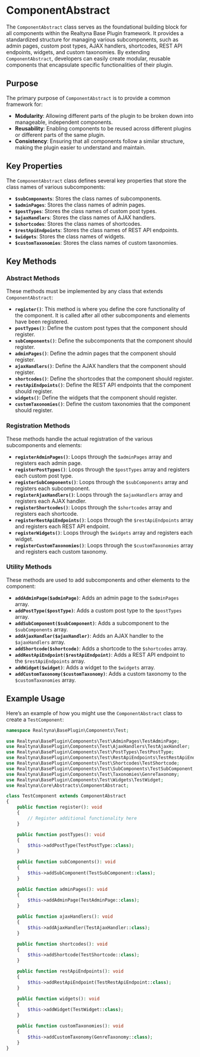 # ComponentAbstract

The `ComponentAbstract` class serves as the foundational building block for all components within the Realtyna Base Plugin framework. It provides a standardized structure for managing various subcomponents, such as admin pages, custom post types, AJAX handlers, shortcodes, REST API endpoints, widgets, and custom taxonomies. By extending `ComponentAbstract`, developers can easily create modular, reusable components that encapsulate specific functionalities of their plugin.

## Purpose

The primary purpose of `ComponentAbstract` is to provide a common framework for:

- **Modularity**: Allowing different parts of the plugin to be broken down into manageable, independent components.
- **Reusability**: Enabling components to be reused across different plugins or different parts of the same plugin.
- **Consistency**: Ensuring that all components follow a similar structure, making the plugin easier to understand and maintain.

## Key Properties

The `ComponentAbstract` class defines several key properties that store the class names of various subcomponents:

- **`$subComponents`**: Stores the class names of subcomponents.
- **`$adminPages`**: Stores the class names of admin pages.
- **`$postTypes`**: Stores the class names of custom post types.
- **`$ajaxHandlers`**: Stores the class names of AJAX handlers.
- **`$shortcodes`**: Stores the class names of shortcodes.
- **`$restApiEndpoints`**: Stores the class names of REST API endpoints.
- **`$widgets`**: Stores the class names of widgets.
- **`$customTaxonomies`**: Stores the class names of custom taxonomies.

## Key Methods

### Abstract Methods

These methods must be implemented by any class that extends `ComponentAbstract`:

- **`register()`**: This method is where you define the core functionality of the component. It is called after all other subcomponents and elements have been registered.
- **`postTypes()`**: Define the custom post types that the component should register.
- **`subComponents()`**: Define the subcomponents that the component should register.
- **`adminPages()`**: Define the admin pages that the component should register.
- **`ajaxHandlers()`**: Define the AJAX handlers that the component should register.
- **`shortcodes()`**: Define the shortcodes that the component should register.
- **`restApiEndpoints()`**: Define the REST API endpoints that the component should register.
- **`widgets()`**: Define the widgets that the component should register.
- **`customTaxonomies()`**: Define the custom taxonomies that the component should register.

### Registration Methods

These methods handle the actual registration of the various subcomponents and elements:

- **`registerAdminPages()`**: Loops through the `$adminPages` array and registers each admin page.
- **`registerPostTypes()`**: Loops through the `$postTypes` array and registers each custom post type.
- **`registerSubComponents()`**: Loops through the `$subComponents` array and registers each subcomponent.
- **`registerAjaxHandlers()`**: Loops through the `$ajaxHandlers` array and registers each AJAX handler.
- **`registerShortcodes()`**: Loops through the `$shortcodes` array and registers each shortcode.
- **`registerRestApiEndpoints()`**: Loops through the `$restApiEndpoints` array and registers each REST API endpoint.
- **`registerWidgets()`**: Loops through the `$widgets` array and registers each widget.
- **`registerCustomTaxonomies()`**: Loops through the `$customTaxonomies` array and registers each custom taxonomy.

### Utility Methods

These methods are used to add subcomponents and other elements to the component:

- **`addAdminPage($adminPage)`**: Adds an admin page to the `$adminPages` array.
- **`addPostType($postType)`**: Adds a custom post type to the `$postTypes` array.
- **`addSubComponent($subComponent)`**: Adds a subcomponent to the `$subComponents` array.
- **`addAjaxHandler($ajaxHandler)`**: Adds an AJAX handler to the `$ajaxHandlers` array.
- **`addShortcode($shortcode)`**: Adds a shortcode to the `$shortcodes` array.
- **`addRestApiEndpoint($restApiEndpoint)`**: Adds a REST API endpoint to the `$restApiEndpoints` array.
- **`addWidget($widget)`**: Adds a widget to the `$widgets` array.
- **`addCustomTaxonomy($customTaxonomy)`**: Adds a custom taxonomy to the `$customTaxonomies` array.

## Example Usage

Here’s an example of how you might use the `ComponentAbstract` class to create a `TestComponent`:

```php
namespace Realtyna\BasePlugin\Components\Test;

use Realtyna\BasePlugin\Components\Test\AdminPages\TestAdminPage;
use Realtyna\BasePlugin\Components\Test\AjaxHandlers\TestAjaxHandler;
use Realtyna\BasePlugin\Components\Test\PostTypes\TestPostType;
use Realtyna\BasePlugin\Components\Test\RestApiEndpoints\TestRestApiEndpoint;
use Realtyna\BasePlugin\Components\Test\Shortcodes\TestShortcode;
use Realtyna\BasePlugin\Components\Test\SubComponents\TestSubComponent;
use Realtyna\BasePlugin\Components\Test\Taxonomies\GenreTaxonomy;
use Realtyna\BasePlugin\Components\Test\Widgets\TestWidget;
use Realtyna\Core\Abstracts\ComponentAbstract;

class TestComponent extends ComponentAbstract
{
    public function register(): void
    {
        // Register additional functionality here
    }

    public function postTypes(): void
    {
        $this->addPostType(TestPostType::class);
    }

    public function subComponents(): void
    {
        $this->addSubComponent(TestSubComponent::class);
    }

    public function adminPages(): void
    {
        $this->addAdminPage(TestAdminPage::class);
    }

    public function ajaxHandlers(): void
    {
        $this->addAjaxHandler(TestAjaxHandler::class);
    }

    public function shortcodes(): void
    {
        $this->addShortcode(TestShortcode::class);
    }

    public function restApiEndpoints(): void
    {
        $this->addRestApiEndpoint(TestRestApiEndpoint::class);
    }

    public function widgets(): void
    {
        $this->addWidget(TestWidget::class);
    }

    public function customTaxonomies(): void
    {
        $this->addCustomTaxonomy(GenreTaxonomy::class);
    }
}
